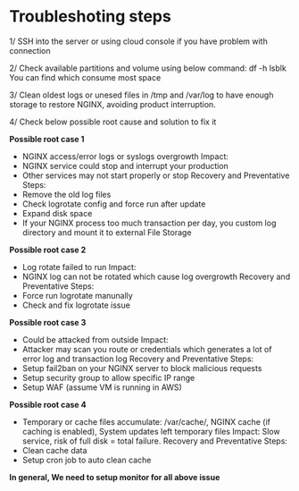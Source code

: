 # Troubleshoting steps

1/ SSH into the server or using cloud console if you have problem with connection 

2/ Check available partitions and volume using below command:
df -h
lsblk
You can find which consume most space

3/ Clean oldest logs or unesed files in /tmp and /var/log to have enough storage to restore NGINX, avoiding product interruption.

4/ Check below possible root cause and solution to fix it


**Possible root case 1**
- NGINX access/error logs or syslogs overgrowth
Impact: 
- NGINX service could stop and interrupt your production
- Other services may not start properly or stop
Recovery and Preventative Steps:
- Remove the old log files
- Check logrotate config and force run after update
- Expand disk space 
- If your NGINX process too much transaction per day, you custom log directory and mount it to external File Storage

**Possible root case 2**
- Log rotate failed to run
Impact:
- NGINX log can not be rotated which cause log overgrowth
Recovery and Preventative Steps:
- Force run logrotate manunally
- Check and fix logrotate issue

**Possible root case 3**
- Could be attacked from outside
Impact:
- Attacker may scan you route or credentials which generates a lot of error log and transaction log
Recovery and Preventative Steps: 
- Setup fail2ban on your NGINX server to block malicious requests
- Setup security group to allow specific IP range
- Setup WAF (assume VM is running in AWS) 

**Possible root case 4**
- Temporary or cache files accumulate: /var/cache/, NGINX cache (if caching is enabled), System updates left temporary files
Impact:
Slow service, risk of full disk = total failure.
Recovery and Preventative Steps: 
- Clean cache data
- Setup cron job to auto clean cache


**In general, We need to setup monitor for all above issue**
